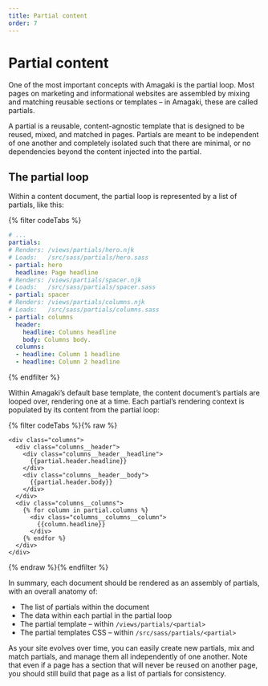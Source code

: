 ```yaml
---
title: Partial content
order: 7
---
```

# Partial content

One of the most important concepts with Amagaki is the partial loop. Most pages
on marketing and informational websites are assembled by mixing and matching
reusable sections or templates – in Amagaki, these are called partials.

A partial is a reusable, content-agnostic template that is designed to be
reused, mixed, and matched in pages. Partials are meant to be independent of one
another and completely isolated such that there are minimal, or no dependencies
beyond the content injected into the partial.

## The partial loop

Within a content document, the partial loop is represented by a list of
partials, like this:

{% filter codeTabs %}
```yaml
# ...
partials:
# Renders: /views/partials/hero.njk
# Loads:   /src/sass/partials/hero.sass
- partial: hero  
  headline: Page headline
# Renders: /views/partials/spacer.njk
# Loads:   /src/sass/partials/spacer.sass
- partial: spacer
# Renders: /views/partials/columns.njk
# Loads:   /src/sass/partials/columns.sass
- partial: columns
  header:
    headline: Columns headline
    body: Columns body.
  columns: 
  - headline: Column 1 headline
  - headline: Column 2 headline
```
{% endfilter %}

Within Amagaki’s default base template, the content document’s partials are
looped over, rendering one at a time. Each partial’s rendering context is
populated by its content from the partial loop:

{%  filter codeTabs %}{% raw %}
```nunjucks
<div class="columns">
  <div class="columns__header">
    <div class="columns__header__headline">
      {{partial.header.headline}}
    </div>
    <div class="columns__header__body">
      {{partial.header.body}}
    </div>
  </div>
  <div class="columns__columns">
    {% for column in partial.columns %}
      <div class="columns__columns__column">
        {{column.headline}}
      </div>
    {% endfor %}
  </div>
</div>
```
{% endraw %}{% endfilter %}

In summary, each document should be rendered as an assembly of partials, with an
overall anatomy of:

*   The list of partials within the document
*   The data within each partial in the partial loop
*   The partial template – within `/views/partials/<partial>`
*   The partial templates CSS – within `/src/sass/partials/<partial>`

As your site evolves over time, you can easily create new partials, mix and
match partials, and manage them all independently of one another. Note that even
if a page has a section that will never be reused on another page, you should
still build that page as a list of partials for consistency.
